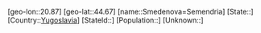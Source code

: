 ﻿---
location: [44.67,20.87]
type: City
tags:
- geo/City


SpocWebEntityId: 34329
isDeleted: false
confidential: public

---
[geo-lon::20.87]
[geo-lat::44.67]
[name::Smedenova=Semendria]
[State::]
[Country::[Yugoslavia](geo/Continent/Europe/Yugoslavia.md)]
[StateId::]
[Population::]
[Unknown::]

